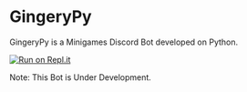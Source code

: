 # GingeryPy

GingeryPy is a Minigames Discord Bot developed on Python.

[![Run on Repl.it](https://repl.it/badge/github/GingeryPy)](https://repl.it/github/GingeryPy)

Note: This Bot is Under Development.